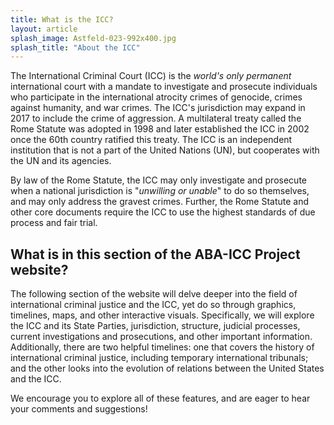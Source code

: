 ```yaml
---
title: What is the ICC?
layout: article
splash_image: Astfeld-023-992x400.jpg
splash_title: "About the ICC"
---
```

The International Criminal Court (ICC) is the _world's only permanent_ international court with a mandate to investigate and prosecute individuals who participate in the international atrocity crimes of genocide, crimes against humanity, and war crimes. The ICC's jurisdiction may expand in 2017 to include the crime of aggression. A multilateral treaty called the Rome Statute was adopted in 1998 and later established the ICC in 2002 once the 60th country ratified this treaty. The ICC is an independent institution that is not a part of the United Nations (UN), but cooperates with the UN and its agencies. 

By law of the Rome Statute, the ICC may only investigate and prosecute when a national jurisdiction is "_unwilling or unable_" to do so themselves, and may only address the gravest crimes. Further, the Rome Statute and other core documents require the ICC to use the highest standards of due process and fair trial.

## What is in this section of the ABA-ICC Project website?

The following section of the website will delve deeper into the field of international criminal justice and the ICC, yet do so through graphics, timelines, maps, and other interactive visuals. Specifically, we will explore the ICC and its State Parties, jurisdiction, structure, judicial processes, current investigations and prosecutions, and other important information. Additionally, there are two helpful timelines: one that covers the history of international criminal justice, including temporary international tribunals; and the other looks into the evolution of relations between the United States and the ICC.

We encourage you to explore all of these features, and are eager to hear your comments and suggestions!
